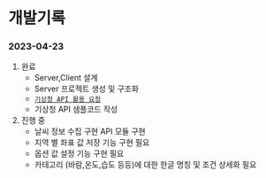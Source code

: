 # 개발기록

### 2023-04-23 
  1. 완료 
     - Server,Client 설계
     - Server 프로젝트 생성 및 구조화
     - [`기상청 API 활용 요청`](https://www.data.go.kr/data/15084084/openapi.do)
     - 기상청 API 샘플코드 작성 
  2. 진행 중 
     - 날씨 정보 수집 구현 API 모듈 구현 
      - 지역 별 좌표 값 저장 기능 구현 필요 
      - 옵션 값 설정 기능 구현 필요 
      - 카테고리 (바람,온도,습도 등등)에 대한 한글 명칭 및 조건 상세화 필요
